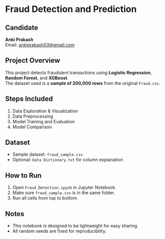# Fraud Detection and Prediction

## Candidate
**Anki Prakash**  
Email: [ankiprakash03@gmail.com](mailto:ankiprakash03@gmail.com)  

## Project Overview
This project detects fraudulent transactions using **Logistic Regression**, **Random Forest**, and **XGBoost**.  
The dataset used is a **sample of 200,000 rows** from the original `Fraud.csv`.

## Steps Included
1. Data Exploration & Visualization  
2. Data Preprocessing  
3. Model Training and Evaluation  
4. Model Comparison  

## Dataset
- Sample dataset: `fraud_sample.csv`  
- Optional: `Data Dictionary.txt` for column explanation  

## How to Run
1. Open `Fraud_Detection.ipynb` in Jupyter Notebook.  
2. Make sure `fraud_sample.csv` is in the same folder.  
3. Run all cells from top to bottom.  

## Notes
- This notebook is designed to be lightweight for easy sharing.  
- All random seeds are fixed for reproducibility.

